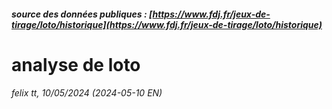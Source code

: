 
##### source des données publiques : [https://www.fdj.fr/jeux-de-tirage/loto/historique](https://www.fdj.fr/jeux-de-tirage/loto/historique)
# analyse de loto
###### felix tt, 10/05/2024 (2024-05-10 EN)



<!-- end page -->